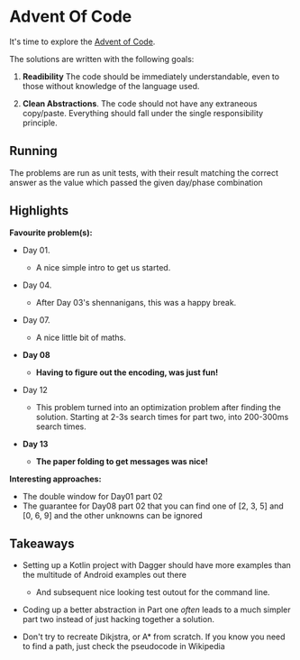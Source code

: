 # Advent Of Code

It's time to explore the [Advent of Code](http://adventofcode.com).

The solutions are written with the following goals:

1. **Readibility** 
   The code should be immediately understandable, even to those without knowledge of the language used. 

2. **Clean Abstractions**.
   The code should not have any extraneous copy/paste. 
   Everything should fall under the single responsibility principle.
   
   
## Running

The problems are run as unit tests, with their result matching the correct answer
as the value which passed the given day/phase combination

## Highlights

**Favourite problem(s):**

* Day 01.
  * A nice simple intro to get us started.

* Day 04.
  * After Day 03's shennanigans, this was a happy break.
    
* Day 07.
  * A nice little bit of maths.
    
* **Day 08**
  * **Having to figure out the encoding, was just fun!**
    
* Day 12
  * This problem turned into an optimization problem after finding the solution. Starting at 2-3s search times for part two, into 200-300ms search times.
    
* **Day 13**
  * **The paper folding to get messages was nice!**

**Interesting approaches:**

* The double window for Day01 part 02
* The guarantee for Day08 part 02 that you can find one of [2, 3, 5] and [0, 6, 9] and the other unknowns can be ignored
    

## Takeaways

* Setting up a Kotlin project with Dagger should have more examples than the multitude of Android examples out there
  * And subsequent nice looking test outout for the command line.
    

* Coding up a better abstraction in Part one *often* leads to a much simpler part two instead of just hacking together a solution.
  

* Don't try to recreate Dikjstra, or A* from scratch. If you know you need to find a path, just check the pseudocode in Wikipedia